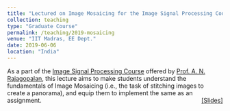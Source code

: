 ```yaml
---
title: "Lectured on Image Mosaicing for the Image Signal Processing Course"
collection: teaching
type: "Graduate Course"
permalink: /teaching/2019-mosaicing
venue: "IIT Madras, EE Dept."
date: 2019-06-06
location: "India"
---
```

<p style="text-align:left;">
   As a part of the <a href="http://www.ee.iitm.ac.in/2015/03/image-signal-processing-ee5175/">Image Signal Processing Course</a> offered by <a href="http://www.ee.iitm.ac.in/~raju/">Prof. A. N. Rajagopalan</a>, this lecture aims to make students understand the fundamentals of Image Mosaicing (i.e., the task of stitching images to create a panorama), and equip them to implement the same as an assignment.
    <span style="float:right;">
         <a href="https://drive.google.com/open?id=1uvQnEP1HnGXaiVIYWqMBPQG4lwSdExw4">&#91;Slides&#93;</a>  
    </span>
</p>

